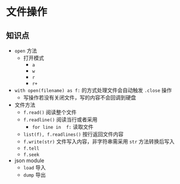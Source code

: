 # 文件操作

## 知识点
* `open` 方法
  * 打开模式 
    * `a`
    * `w`
    * `r`
    * `r+`
* `with open(filename) as f:` 的方式处理文件会自动触发 `.close` 操作
  * 写操作若没有关闭文件，写的内容不会回调到硬盘
* 文件方法
  * `f.read()` 阅读整个文件
  * `f.readline()` 阅读当行或者采用
    * `for line in  f:` 读取文件
  * `list(f), f.readlines()` 按行返回文件内容
  * `f.write(str)` 文件写入内容，非字符串需采用 `str` 方法转换后写入
  * `f.tell` 
  * `f.seek` 
* json module
  * `load` 导入
  * `dump` 导出
